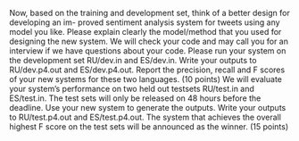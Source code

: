 Now, based on the training and development set, think of a better design for developing an im- proved sentiment analysis
system for tweets using any model you like. Please explain clearly the model/method that you used for designing the new
system. We will check your code and may call you for an interview if we have questions about your code. Please run your
system on the development set RU/dev.in and ES/dev.in. Write your outputs to RU/dev.p4.out and ES/dev.p4.out. Report the
precision, recall and F scores of your new systems for these two languages.
(10 points)
We will evaluate your system’s performance on two held out testsets RU/test.in and ES/test.in. The test sets will only
be released on 48 hours before the deadline. Use your new system to generate the outputs. Write your outputs to RU/test.p4.out
and ES/test.p4.out.
The system that achieves the overall highest F score on the test sets will be announced as the winner.
(15 points)